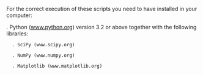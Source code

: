 For the correct execution of these scripts you need to have installed in your computer:

. Python (www.python.org) version 3.2 or above together with the following libraries:

      . SciPy (www.scipy.org)

      . NumPy (www.numpy.org)

      . Matplotlib (www.matplotlib.org)
